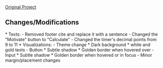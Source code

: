 <a href="https://github.com/jacky-liang/age-timer">Original Project</a>


<h2>Changes/Modifications</h2>
* Texts:
    - Removed footer cite and replace it with a sentence
    - Changed the "Motivate" button to "Calculate"
    - Changed the timer's decimal points from 9 to 11
* Visualizations:
    - Theme change
        * Dark background
        * white and gold texts
    - Button 
        * Subtle shadow
        * Golden border when hovered over
    - Input
        * Subtle shadow
        * Golden border when hovered or in focus
    - Minor margin/placement changes

